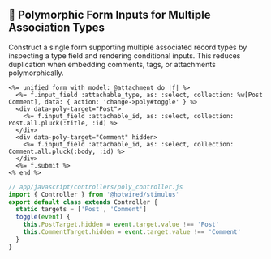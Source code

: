 ## 🧩 Polymorphic Form Inputs for Multiple Association Types
Construct a single form supporting multiple associated record types by inspecting a type field and rendering conditional inputs. This reduces duplication when embedding comments, tags, or attachments polymorphically.

```erb
<%= unified_form_with model: @attachment do |f| %>
  <%= f.input_field :attachable_type, as: :select, collection: %w[Post Comment], data: { action: 'change->poly#toggle' } %>
  <div data-poly-target="Post">
    <%= f.input_field :attachable_id, as: :select, collection: Post.all.pluck(:title, :id) %>
  </div>
  <div data-poly-target="Comment" hidden>
    <%= f.input_field :attachable_id, as: :select, collection: Comment.all.pluck(:body, :id) %>
  </div>
  <%= f.submit %>
<% end %>
```

```js
// app/javascript/controllers/poly_controller.js
import { Controller } from '@hotwired/stimulus'
export default class extends Controller {
  static targets = ['Post', 'Comment']
  toggle(event) {
    this.PostTarget.hidden = event.target.value !== 'Post'
    this.CommentTarget.hidden = event.target.value !== 'Comment'
  }
}
```